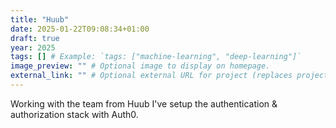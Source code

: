 ```yaml
---
title: "Huub"
date: 2025-01-22T09:08:34+01:00
draft: true
year: 2025
tags: [] # Example: `tags: ["machine-learning", "deep-learning"]`
image_preview: "" # Optional image to display on homepage.
external_link: "" # Optional external URL for project (replaces project detail page).
---
```


Working with the team from Huub I've setup the authentication & authorization stack with Auth0. 